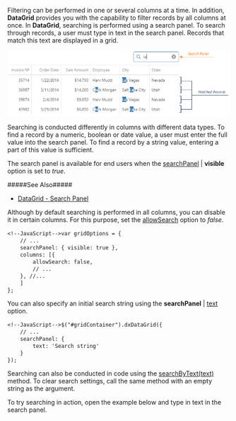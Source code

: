 Filtering can be performed in one or several columns at a time. In addition, **DataGrid** provides you with the capability to filter records by all columns at once. In **DataGrid**, searching is performed using a search panel. To search through records, a user must type in text in the search panel. Records that match this text are displayed in a grid.

![DevExtreme DataGrid SearchPanel](/images/DataGrid/SearchPanel.png)

Searching is conducted differently in columns with different data types. To find a record by a numeric, boolean or date value, a user must enter the full value into the search panel. To find a record by a string value, entering a part of this value is sufficient.

The search panel is available for end users when the [searchPanel](/api-reference/10%20UI%20Widgets/dxDataGrid/1%20Configuration/searchPanel '/Documentation/ApiReference/UI_Widgets/dxDataGrid/Configuration/searchPanel/') | **visible** option is set to *true*.

#####See Also#####
- [DataGrid - Search Panel](/concepts/10%20UI%20Widgets/70%20Data%20Grid/001%20Visual%20Elements/080%20Search%20Panel.md '/Documentation/Guide/UI_Widgets/Data_Grid/Visual_Elements/#Search_Panel')

Although by default searching is performed in all columns, you can disable it in certain columns. For this purpose, set the [allowSearch](/api-reference/10%20UI%20Widgets/dxDataGrid/1%20Configuration/columns/allowSearch.md '/Documentation/ApiReference/UI_Widgets/dxDataGrid/Configuration/columns/#allowSearch') option to *false*.

	<!--JavaScript-->var gridOptions = {
		// ...
		searchPanel: { visible: true },
		columns: [{
			allowSearch: false,
			// ...
		}, //...
		]
    };

You can also specify an initial search string using the **searchPanel** | [text](/api-reference/10%20UI%20Widgets/dxDataGrid/1%20Configuration/searchPanel/text.md '/Documentation/ApiReference/UI_Widgets/dxDataGrid/Configuration/searchPanel/#text') option.

	<!--JavaScript-->$("#gridContainer").dxDataGrid({
		// ...
		searchPanel: {
			text: 'Search string'
		}
    });

Searching can also be conducted in code using the [searchByText(text)](/api-reference/10%20UI%20Widgets/dxDataGrid/3%20Methods/searchByText(text).md '/Documentation/ApiReference/UI_Widgets/dxDataGrid/Methods/#searchByTexttext') method. To clear search settings, call the same method with an empty string as the argument.

To try searching in action, open the example below and type in text in the search panel.